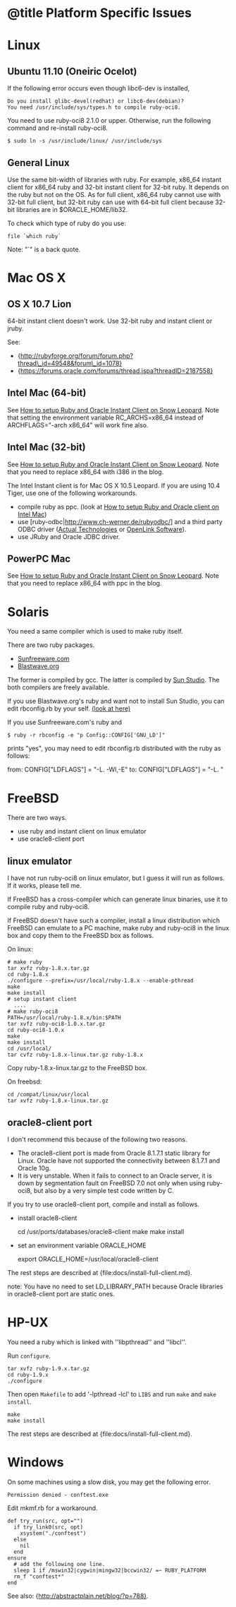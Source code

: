 # @title Platform Specific Issues

Linux
=====

Ubuntu 11.10 (Oneiric Ocelot)
-----------------------------

If the following error occurs even though libc6-dev is installed,

    Do you install glibc-devel(redhat) or libc6-dev(debian)?
    You need /usr/include/sys/types.h to compile ruby-oci8.

You need to use ruby-oci8 2.1.0 or upper. Otherwise, run the following command and re-install ruby-oci8.

    $ sudo ln -s /usr/include/linux/ /usr/include/sys

General Linux
-------------

Use the same bit-width of libraries with ruby. For example, x86\_64
instant client for x86\_64 ruby and 32-bit instant client for 32-bit
ruby. It depends on the ruby but not on the OS. As for full client,
x86\_64 ruby cannot use with 32-bit full client, but 32-bit ruby can
use with 64-bit full client because 32-bit libraries are in
$ORACLE\_HOME/lib32.

To check which type of ruby do you use:

    file `which ruby`

Note: "`" is a back quote.

Mac OS X
========

OS X 10.7 Lion
--------------

64-bit instant client doesn't work. Use 32-bit ruby and instant client or jruby.

See:

* {http://rubyforge.org/forum/forum.php?thread\_id=49548&forum\_id=1078}
* {https://forums.oracle.com/forums/thread.jspa?threadID=2187558}

Intel Mac (64-bit)
------------------

See [How to setup Ruby and Oracle Instant Client on Snow Leopard](http://blog.rayapps.com/2009/09/06/how-to-setup-ruby-and-oracle-instant-client-on-snow-leopard/).
Note that setting the environment variable RC\_ARCHS=x86\_64 instead of ARCHFLAGS="-arch x86\_64" will work fine also.

Intel Mac (32-bit)
------------------

See [How to setup Ruby and Oracle Instant Client on Snow Leopard](http://blog.rayapps.com/2009/09/06/how-to-setup-ruby-and-oracle-instant-client-on-snow-leopard/). Note that you need to replace x86\_64 with i386 in the blog.

The Intel Instant client is for Mac OS X 10.5 Leopard. If you are using 10.4 Tiger,
use one of the following workarounds.

* compile ruby as ppc. (look at [How to setup Ruby and Oracle client on Intel Mac](http://blog.rayapps.com/2007/08/27/how-to-setup-ruby-and-oracle-client-on-intel-mac/))
* use [ruby-odbc|http://www.ch-werner.de/rubyodbc/] and a third party ODBC driver ([Actual Technologies](http://www.actualtechnologies.com) or [OpenLink Software](http://uda.openlinksw.com/)).
* use JRuby and Oracle JDBC driver.

PowerPC Mac
-----------

See [How to setup Ruby and Oracle Instant Client on Snow Leopard](http://blog.rayapps.com/2009/09/06/how-to-setup-ruby-and-oracle-instant-client-on-snow-leopard/). Note that you need to replace x86\_64 with ppc in the blog.

Solaris
=======

You need a same compiler which is used to make ruby itself.

There are two ruby packages.

* [Sunfreeware.com](http://www.sunfreeware.com/)
* [Blastwave.org](http://www.blastwave.org/)

The former is compiled by gcc. The latter is compiled by
[Sun Studio](http://developers.sun.com/sunstudio/).
The both compilers are freely available.

If you use Blastwave.org's ruby and want not to install Sun Studio,
you can edit rbconfig.rb by your self. [(look at here)](http://forum.textdrive.com/viewtopic.php?id=12630)

If you use Sunfreeware.com's ruby and 

    $ ruby -r rbconfig -e "p Config::CONFIG['GNU_LD']"

prints "yes", you may need to edit rbconfig.rb distributed with the ruby
as follows:

   from: CONFIG["LDFLAGS"] = "-L.  -Wl,-E"
   to:   CONFIG["LDFLAGS"] = "-L. "

FreeBSD
=======

There are two ways.

* use ruby and instant client on linux emulator
* use oracle8-client port

linux emulator
--------------

I have not run ruby-oci8 on linux emulator, but I guess it will
run as follows. If it works, please tell me.

If FreeBSD has a cross-compiler which can generate linux binaries,
use it to compile ruby and ruby-oci8.

If FreeBSD doesn't have such a compiler, install a linux distribution
which FreeBSD can emulate to a PC machine, make ruby and ruby-oci8 in
the linux box and copy them to the FreeBSD box as follows.

On linux:

    # make ruby
    tar xvfz ruby-1.8.x.tar.gz
    cd ruby-1.8.x
    ./configure --prefix=/usr/local/ruby-1.8.x --enable-pthread
    make
    make install
    # setup instant client
      ....
    # make ruby-oci8
    PATH=/usr/local/ruby-1.8.x/bin:$PATH
    tar xvfz ruby-oci8-1.0.x.tar.gz
    cd ruby-oci8-1.0.x
    make
    make install
    cd /usr/local/
    tar cvfz ruby-1.8.x-linux.tar.gz ruby-1.8.x
 
Copy ruby-1.8.x-linux.tar.gz to the FreeBSD box.
 
On freebsd:

    cd /compat/linux/usr/local
    tar xvfz ruby-1.8.x-linux.tar.gz

oracle8-client port
-------------------

I don't recommend this because of the following two reasons.

* The oracle8-client port is made from Oracle 8.1.7.1 static library for Linux. Oracle have not supported the connectivity between 8.1.7.1 and Oracle 10g.
* It is very unstable. When it fails to connect to an Oracle server, it is down by segmentation fault on FreeBSD 7.0 not only when using ruby-oci8, but also by a very simple test code written by C.

If you try to use oracle8-client port, compile and install as follows.

* install oracle8-client

    cd /usr/ports/databases/oracle8-client
    make
    make install

* set an environment variable ORACLE\_HOME

    export ORACLE_HOME=/usr/local/oracle8-client

The rest steps are described at {file:docs/install-full-client.md}.

note: You have no need to set LD\_LIBRARY\_PATH because 
Oracle libraries in oracle8-client port are static ones.

HP-UX
=====

You need a ruby which is linked with ''libpthread'' and ''libcl''.

Run `configure`.

    tar xvfz ruby-1.9.x.tar.gz
    cd ruby-1.9.x
    ./configure

Then open `Makefile` to add '-lpthread -lcl' to `LIBS` and run `make`
and `make install`.

    make
    make install

The rest steps are described at {file:docs/install-full-client.md}.

Windows
=======

On some machines using a slow disk, you may get the following error.

    Permission denied - conftest.exe

Edit mkmf.rb for a workaround.

    def try_run(src, opt="")
      if try_link0(src, opt)
        xsystem("./conftest")
      else
        nil
      end
    ensure
      # add the following one line.
      sleep 1 if /mswin32|cygwin|mingw32|bccwin32/ =~ RUBY_PLATFORM
      rm_f "conftest*"
    end

See also: {http://abstractplain.net/blog/?p=788}.
